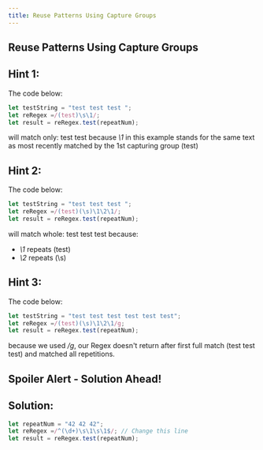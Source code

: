 ```yaml
---
title: Reuse Patterns Using Capture Groups
---
```

## Reuse Patterns Using Capture Groups

## Hint 1:
The code below:
```javascript
let testString = "test test test ";
let reRegex =/(test)\s\1/;
let result = reRegex.test(repeatNum);
```
will match only:
test test
because *\1* in this example stands for the same text as most recently matched by the 1st capturing group (test)

## Hint 2:
The code below:
```javascript
let testString = "test test test ";
let reRegex =/(test)(\s)\1\2\1/;
let result = reRegex.test(repeatNum);
```
will match whole:
test test test
because:
* *\1* repeats (test)
* *\2* repeats (\s)

## Hint 3:
The code below:
```javascript
let testString = "test test test test test test";
let reRegex =/(test)(\s)\1\2\1/g;
let result = reRegex.test(repeatNum);
```
because we used */g*, our Regex doesn't return after first full match (test test test) and matched all repetitions.

## Spoiler Alert - Solution Ahead!

## Solution:

```javascript
let repeatNum = "42 42 42";
let reRegex =/^(\d+)\s\1\s\1$/; // Change this line
let result = reRegex.test(repeatNum);
```
